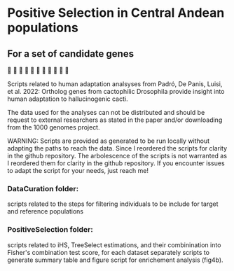 # Positive Selection in Central Andean populations
## For a set of candidate genes

🌵 🌵 🌵 🌵 🌵 🌵 🌵 🌵 🌵 🌵 🌵

Scripts related to human adaptation analsyses from Padró, De Panis, Luisi, et al. 2022: Ortholog genes from cactophilic Drosophila provide insight into human adaptation to hallucinogenic cacti.

The data used for the analyses can not be distributed and should be request to external researchers as stated in the paper and/or downloading from the 1000 genomes project.

WARNING: Scripts are provided as generated to be run locally without adapting the paths to reach the data.
Since I reordered the scripts for clarity in the github repository.
The arbolescence of the scripts is not warranted as I reordered them for clarity in the github repository.
If you encounter issues to adapt the script for your needs, just reach me! 

### DataCuration folder: 
scripts related to the steps for filtering individuals to be include for target and reference populations

### PositiveSelection folder:
scripts related to iHS, TreeSelect estimations, and their combinination into Fisher's combination test score, for each dataset separately
scripts to generate summary table and figure
script for enrichement analysis (fig4b).




